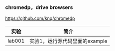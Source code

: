 ### chromedp，drive browsers
https://github.com/knq/chromedp

|实验|简介|
|---|---|
|lab001|实验1，运行源代码里面的example|